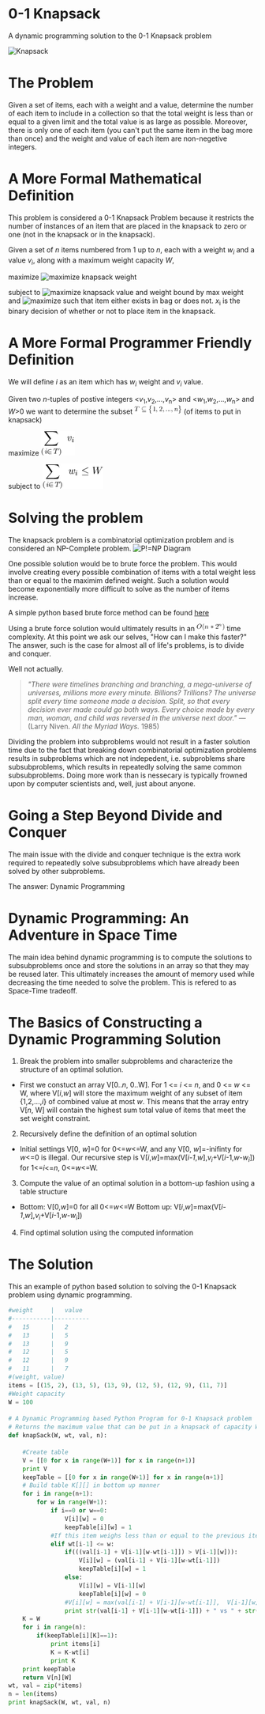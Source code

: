 # 0-1 Knapsack
A dynamic programming solution to the 0-1 Knapsack problem

![Knapsack](https://upload.wikimedia.org/wikipedia/commons/e/ec/19th_century_knowledge_hiking_and_camping_sheepskin_knapsack_sleeping_bag_rolled_up.jpg)

# The Problem
Given a set of items, each with a weight and a value, determine the number of each item to include in a collection so that the total weight is less than or equal to a given limit and the total value is as large as possible.  Moreover, there is only one of each item (you can't put the same item in the bag more than once) and the weight and value of each item are non-negetive integers.

# A More Formal Mathematical Definition
This problem is considered a 0-1 Knapsack Problem because it restricts the number of instances of an item that are placed in the knapsack to zero or one (not in the knapsack or in the knapsack).

Given a set of <i>n</i> items numbered from 1 up to <i>n</i>, each with a weight <i>w<sub>i</sub></i> and a value <i>v<sub>i</sub></i>, along with a maximum weight capacity <i>W</i>, 

maximize ![maximize knapsack weight](https://wikimedia.org/api/rest_v1/media/math/render/svg/85620037d368d2136fb3361702df6a489416931b)

subject to ![maximize knapsack value and weight bound by max weight](https://wikimedia.org/api/rest_v1/media/math/render/svg/dd6e7c9bca4397980976ea6d19237500ce3b8176) and ![maximize such that item either exists in bag or does not](https://wikimedia.org/api/rest_v1/media/math/render/svg/07dda71da2a630762c7b21b51ea54f86f422f951).
<i>x</i><sub>i</sub> is the binary decision of whether or not to place item in the knapsack. 

# A More Formal Programmer Friendly Definition
We will define <i>i</i> as an item which has
<i>w<sub>i</sub></i> weight and <i>v<sub>i</sub></i> value.

Given two <i>n</i>-tuples of postive integers <<i>v</i><sub>1</sub>,<i>v</i><sub>2</sub>,...,<i>v</i><sub>n</sub>> and <<i>w</i><sub>1</sub>,<i>w</i><sub>2</sub>,...,<i>w</i><sub>n</sub>> and <i>W</i>>0 we want to determine the subset ![subset intersection](https://raw.githubusercontent.com/AndrewGEvans95/Knapsack/master/resources/T%20exists%20in%20set.png) (of items to put in knapsack) 

maximize ![maximizes such that the value is highest](https://raw.githubusercontent.com/AndrewGEvans95/Knapsack/master/resources/Sum%20of%20values%20in%20set.png) 

subject to ![maximizes the weight in terms of defined limit](https://raw.githubusercontent.com/AndrewGEvans95/Knapsack/master/resources/Sum%20of%20weight%20in%20set.png)

# Solving the problem
The knapsack problem is a combinatorial optimization problem and is considered an NP-Complete problem.
![P!=NP Diagram](https://upload.wikimedia.org/wikipedia/commons/thumb/a/a0/P_np_np-complete_np-hard.svg/300px-P_np_np-complete_np-hard.svg.png)

One possible solution would be to brute force the problem.  This would involve creating every possible combination of items with a total weight less than or equal to the maximim defined weight.  Such a solution would become exponentially more difficult to solve as the number of items increase.


A simple python based brute force method can be found [here](https://github.com/AndrewGEvans95/Knapsack/blob/master/solutions/BruteForce.py "0-1 Knapsack brute force solution")

Using a brute force solution would ultimately results in an ![Big O Complexity](https://raw.githubusercontent.com/AndrewGEvans95/Knapsack/master/resources/Time%20Complexity%20of%20Brute%20Force.png) time complexity.
At this point we ask our selves, "How can I make this faster?"
The answer, such is the case for almost all of life's problems, is to divide and conquer.  

Well not actually.

><i>"There were timelines branching and branching, a mega-universe of universes, millions more every minute. Billions? Trillions? The universe split every time someone made a decision. Split, so that every decision ever made could go both ways. Every choice made by every man, woman, and child was reversed in the universe next door."</i> ― (Larry Niven. <i>All the Myriad Ways.</i> 1985)

Dividing the problem into subproblems would not result in a faster solution time due to the fact that breaking down combinatorial optimization problems results in subproblems which are not indepedent, i.e. subproblems share subsubproblems, which results in repeatedly solving the same common subsubproblems.  Doing more work than is nessecary is typically frowned upon by computer scientists and, well, just about anyone.

# Going a Step Beyond Divide and Conquer
The main issue with the divide and conquer technique is the extra work required to repeatedly solve subsubproblems which have already been solved by other subproblems.

The answer: Dynamic Programming

# Dynamic Programming: An Adventure in Space Time
The main idea behind dynamic programming is to compute the solutions to subsubproblems once and store the solutions in an array so that they may be reused later.
This ultimately increases the amount of memory used while decreasing the time needed to solve the problem.  This is refered to as Space-Time tradeoff.

# The Basics of Constructing a Dynamic Programming Solution
1. Break the problem into smaller subproblems and characterize the structure of an optimal solution.
  * First we constuct an array V[0..<i>n</i>, 0..W].  For 1 <= <i>i</i> <= <i>n</i>, and 0 <= <i>w</i> <= W, where V[<i>i</i>,<i>w</i>] will store the maximum weight of any subset of item {1,2,...,<i>i</i>} of combined value at most <i>w</i>.  This means that the array entry V[<i>n</i>, W] will contain the highest sum total value of items that meet the set weight constraint.
2. Recursively define the definition of an optimal solution
  * Initial settings V[0, <i>w</i>]=0 for 0<=<i>w</i><=W, and any V[0, <i>w</i>]=-inifinty for <i>w</i><=0 is illegal.  Our recursive step is V[<i>i</i>,<i>w</i>]=max(V[<i>i-1</i>,<i>w</i>],<i>v<sub>i</sub></i>+V[<i>i</i>-1,<i>w</i>-<i>w<sub>i</sub></i>]) for 1<=<i>i</i><=<i>n</i>, 0<=<i>w</i><=W.
3. Compute the value of an optimal solution in a bottom-up fashion using a table structure
  * Bottom: V[0,<i>w</i>]=0 for all 0<=<i>w</i><=W Bottom up: V[<i>i</i>,<i>w</i>]=max(V[<i>i-1</i>,<i>w</i>],<i>v<sub>i</sub></i>+V[<i>i</i>-1,<i>w</i>-<i>w<sub>i</sub></i>])
4. Find optimal solution using the computed information

# The Solution
This an example of python based solution to solving the 0-1 Knapsack problem using dynamic programming.
```python
#weight     |   value
#-----------|----------
#   15      |   2
#   13      |   5
#   13      |   9
#   12      |   5
#   12      |   9
#   11      |   7
#(weight, value)
items = [(15, 2), (13, 5), (13, 9), (12, 5), (12, 9), (11, 7)]
#Weight capacity
W = 100

# A Dynamic Programming based Python Program for 0-1 Knapsack problem
# Returns the maximum value that can be put in a knapsack of capacity W
def knapSack(W, wt, val, n):

    #Create table
    V = [[0 for x in range(W+1)] for x in range(n+1)]
    print V
    keepTable = [[0 for x in range(W+1)] for x in range(n+1)]
    # Build table K[][] in bottom up manner
    for i in range(n+1):
        for w in range(W+1):
            if i==0 or w==0:
                V[i][w] = 0
                keepTable[i][w] = 1
            #If this item weighs less than or equal to the previous item    
            elif wt[i-1] <= w:
                if(((val[i-1] + V[i-1][w-wt[i-1]]) > V[i-1][w])):
                    V[i][w] = (val[i-1] + V[i-1][w-wt[i-1]])
                    keepTable[i][w] = 1
                else:
                    V[i][w] = V[i-1][w]
                    keepTable[i][w] = 0
                #V[i][w] = max(val[i-1] + V[i-1][w-wt[i-1]],  V[i-1][w])
                print str(val[i-1] + V[i-1][w-wt[i-1]]) + " vs " + str(V[i-1][w]) + " new K cell value " + str(V[i][w])
    K = W
    for i in range(n):
        if(keepTable[i][K]==1):
            print items[i]
            K = K-wt[i]
            print K
    print keepTable
    return V[n][W]
wt, val = zip(*items)
n = len(items)
print knapSack(W, wt, val, n)
```
